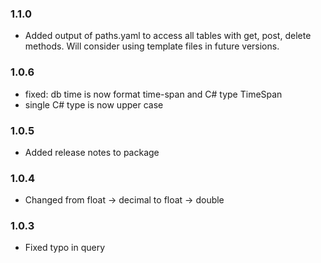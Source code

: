 ### 1.1.0
- Added output of paths.yaml to access all tables with get, post, delete methods. Will consider using template files in future versions.

### 1.0.6
- fixed: db time is now format time-span and C# type TimeSpan
- single C# type is now upper case

### 1.0.5
- Added release notes to package

### 1.0.4
- Changed from float -> decimal to float -> double

### 1.0.3
- Fixed typo in query